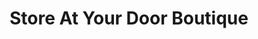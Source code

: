 ---
title: "Store At Your Door Boutique"
url: /baltimore/store-at-your-door-boutique/
shop: Kleidung
---